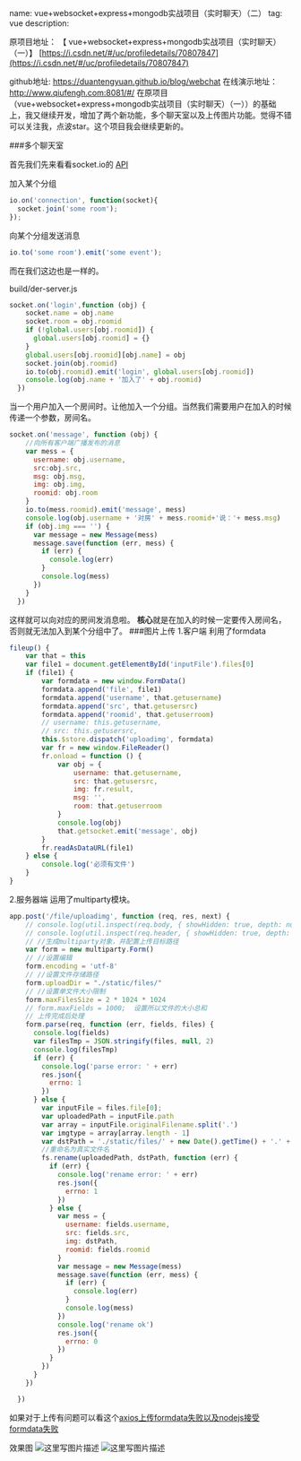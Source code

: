 name: vue+websocket+express+mongodb实战项目（实时聊天）（二）
tag: vue
description: 

原项目地址：
【 vue+websocket+express+mongodb实战项目（实时聊天）（一）】
[https://i.csdn.net/#/uc/profiledetails/70807847](https://i.csdn.net/#/uc/profiledetails/70807847)

github地址: https://duantengyuan.github.io/blog/webchat
在线演示地址：http://www.qiufengh.com:8081/#/
在原项目（vue+websocket+express+mongodb实战项目（实时聊天）（一））的基础上，我又继续开发，增加了两个新功能，多个聊天室以及上传图片功能。觉得不错可以关注我，点波star。这个项目我会继续更新的。


###多个聊天室

首先我们先来看看socket.io的 [API](https://socket.io/docs/rooms-and-namespaces/)

加入某个分组
```javascript
io.on('connection', function(socket){
  socket.join('some room');
});
```
向某个分组发送消息
```javascript
io.to('some room').emit('some event');
```
而在我们这边也是一样的。

build/der-server.js
```javascript
socket.on('login',function (obj) {
    socket.name = obj.name
    socket.room = obj.roomid
    if (!global.users[obj.roomid]) {
      global.users[obj.roomid] = {}
    }
    global.users[obj.roomid][obj.name] = obj
    socket.join(obj.roomid)
    io.to(obj.roomid).emit('login', global.users[obj.roomid])
    console.log(obj.name + '加入了' + obj.roomid)
  })
```
当一个用户加入一个房间时。让他加入一个分组。当然我们需要用户在加入的时候传递一个参数，房间名。

```javascript
socket.on('message', function (obj) {
    //向所有客户端广播发布的消息
    var mess = {
      username: obj.username,
      src:obj.src,
      msg: obj.msg,
      img: obj.img,
      roomid: obj.room
    }
    io.to(mess.roomid).emit('message', mess)
    console.log(obj.username + '对房' + mess.roomid+'说：'+ mess.msg)
    if (obj.img === '') {
      var message = new Message(mess)
      message.save(function (err, mess) {
        if (err) {
          console.log(err)
        }
        console.log(mess)
      })
    }
  })
```
这样就可以向对应的房间发消息啦。
**核心**就是在加入的时候一定要传入房间名，否则就无法加入到某个分组中了。
###图片上传
1.客户端
利用了formdata 
```javascript
fileup() {
    var that = this
    var file1 = document.getElementById('inputFile').files[0]
    if (file1) {
        var formdata = new window.FormData()
        formdata.append('file', file1)
        formdata.append('username', that.getusername)
        formdata.append('src', that.getusersrc)
        formdata.append('roomid', that.getuserroom)
        // username: this.getusername,
        // src: this.getusersrc,
        this.$store.dispatch('uploadimg', formdata)
        var fr = new window.FileReader()
        fr.onload = function () {
            var obj = {
                username: that.getusername,
                src: that.getusersrc,
                img: fr.result,
                msg: '',
                room: that.getuserroom
            }
            console.log(obj)
            that.getsocket.emit('message', obj)
        }
        fr.readAsDataURL(file1)
    } else {
        console.log('必须有文件')
    }
}
```
2.服务器端
运用了multiparty模块。
```javascript
app.post('/file/uploadimg', function (req, res, next) {
    // console.log(util.inspect(req.body, { showHidden: true, depth: null }))
    // console.log(util.inspect(req.header, { showHidden: true, depth: null }))
    // //生成multiparty对象，并配置上传目标路径
    var form = new multiparty.Form()
    // //设置编辑
    form.encoding = 'utf-8'
    // //设置文件存储路径
    form.uploadDir = "./static/files/"
    // //设置单文件大小限制
    form.maxFilesSize = 2 * 1024 * 1024
    // form.maxFields = 1000;  设置所以文件的大小总和
    // 上传完成后处理
    form.parse(req, function (err, fields, files) {
      console.log(fields)
      var filesTmp = JSON.stringify(files, null, 2)
      console.log(filesTmp)
      if (err) {
        console.log('parse error: ' + err)
        res.json({
          errno: 1
        })
      } else {
        var inputFile = files.file[0];
        var uploadedPath = inputFile.path
        var array = inputFile.originalFilename.split('.')
        var imgtype = array[array.length - 1]
        var dstPath = './static/files/' + new Date().getTime() + '.' + imgtype
        //重命名为真实文件名
        fs.rename(uploadedPath, dstPath, function (err) {
          if (err) {
            console.log('rename error: ' + err)
            res.json({
              errno: 1
            })
          } else {
            var mess = {
              username: fields.username,
              src: fields.src,
              img: dstPath,
              roomid: fields.roomid
            }
            var message = new Message(mess)
            message.save(function (err, mess) {
              if (err) {
                console.log(err)
              }
              console.log(mess)
            })
            console.log('rename ok')
            res.json({
              errno: 0
            })
          }
        })
      }
    })

  })
```

如果对于上传有问题可以看这个[axios上传formdata失败以及nodejs接受formdata失败](https://i.csdn.net/#/uc/profiledetails/73178204)

效果图
![这里写图片描述](http://img.blog.csdn.net/20170614181128760?watermark/2/text/aHR0cDovL2Jsb2cuY3Nkbi5uZXQvYmx1ZWJsdWVza3lodWE=/font/5a6L5L2T/fontsize/400/fill/I0JBQkFCMA==/dissolve/70/gravity/SouthEast)
![这里写图片描述](http://img.blog.csdn.net/20170614181147644?watermark/2/text/aHR0cDovL2Jsb2cuY3Nkbi5uZXQvYmx1ZWJsdWVza3lodWE=/font/5a6L5L2T/fontsize/400/fill/I0JBQkFCMA==/dissolve/70/gravity/SouthEast)